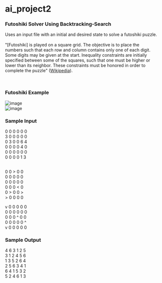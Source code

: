 # ai_project2
<h3>Futoshiki Solver Using Backtracking-Search</h3>
Uses an input file with an initial and desired state to solve a futoshiki puzzle.<br><br>
"[Futoshiki] is played on a square grid. The objective is to place the numbers such that each row and column contains only one of each digit. Some digits may be given at the start. Inequality constraints are initially specified between some of the squares, such that one must be higher or lower than its neighbor. These constraints must be honored in order to complete the puzzle" (<a href="https://en.wikipedia.org/wiki/Futoshiki">Wikipedia</a>).<br>

<br><h3>Futoshiki Example</h3>
![image](https://user-images.githubusercontent.com/91436116/201365407-4cc5a94e-1ab1-4a58-9dcf-2ab86c5cde83.png)<br>
![image](https://user-images.githubusercontent.com/91436116/201365450-a1f1e6b1-6fe4-4d7d-8f2a-c3c0a54a2a42.png)<br>

<h3>Sample Input</h3>
0 0 0 0 0 0<br>
3 0 0 0 0 0<br>
0 3 0 0 6 4<br>
0 0 0 0 4 0<br>
0 0 0 0 0 0<br>
0 0 0 0 1 3<br><br>

0 0 > 0 0<br>
0 0 0 0 0<br>
0 0 0 0 0<br>
0 0 0 < 0<br>
0 > 0 0 ><br>
\> 0 0 0 0<br>

v 0 0 0 0 0<br>
0 0 0 0 0 0<br>
0 0 0 ^ 0 0<br>
0 0 0 0 0 ^<br>
v 0 0 0 0 0<br>

<h3>Sample Output</h3>
4 6 3 1 2 5 <br>
3 1 2 4 5 6 <br>
1 3 5 2 6 4 <br>
2 5 6 3 4 1 <br>
6 4 1 5 3 2 <br>
5 2 4 6 1 3
